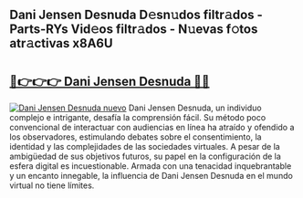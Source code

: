 ## Dani Jensen Desnuda D𝚎sn𝚞dos filtr𝚊dos - Parts-RYs Vid𝚎os filtr𝚊dos - N𝚞evas f𝚘tos atr𝚊ctivas x8A6U

# <h2><a href="http://mbdwwmw.tromn.icu/?c=Dani+Jensen+Desnuda">🔗👉👉👉 Dani Jensen Desnuda 🔗🔗</a></h2>

[![Dani Jensen Desnuda nuevo](https://i.imgur.com/pEAQMta.gif)](http://mbdwwmw.tromn.icu/?c=Dani+Jensen+Desnuda)
Dani Jensen Desnuda, un individuo complejo e intrigante, desafía la comprensión fácil. Su método poco convencional de interactuar con audiencias en línea ha atraído y ofendido a los observadores, estimulando debates sobre el consentimiento, la identidad y las complejidades de las sociedades virtuales. A pesar de la ambigüedad de sus objetivos futuros, su papel en la configuración de la esfera digital es incuestionable. Armada con una tenacidad inquebrantable y un encanto innegable, la influencia de Dani Jensen Desnuda en el mundo virtual no tiene límites.
